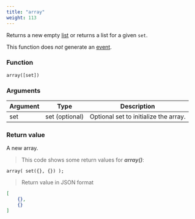 ```yaml
---
title: "array"
weight: 113
---
```


Returns a new empty [list](../../data-types/list) or returns a list for a given `set`.

This function does *not* generate an [event](../../events).

### Function

`array([set])`

### Arguments

Argument | Type | Description
-------- | ---- | -----------
set | set (optional) | Optional set to initialize the array.

### Return value

A new array.

> This code shows some return values for ***array()***:

```thingsdb,json_response
array( set({}, {}) );
```

> Return value in JSON format

```json
[
    {},
    {}
]
```
